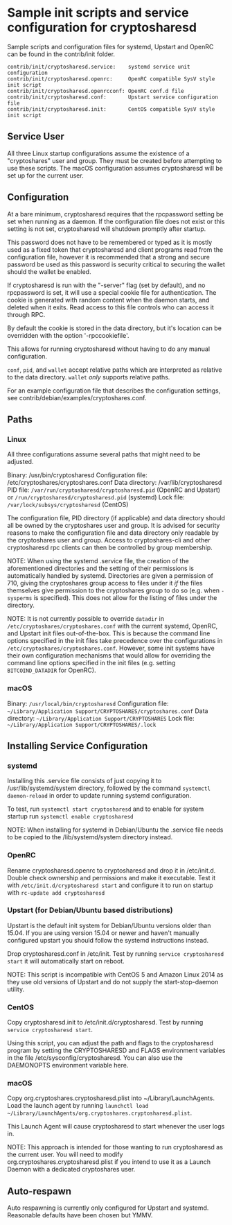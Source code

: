 Sample init scripts and service configuration for cryptosharesd
==========================================================

Sample scripts and configuration files for systemd, Upstart and OpenRC
can be found in the contrib/init folder.

    contrib/init/cryptosharesd.service:    systemd service unit configuration
    contrib/init/cryptosharesd.openrc:     OpenRC compatible SysV style init script
    contrib/init/cryptosharesd.openrcconf: OpenRC conf.d file
    contrib/init/cryptosharesd.conf:       Upstart service configuration file
    contrib/init/cryptosharesd.init:       CentOS compatible SysV style init script

Service User
---------------------------------

All three Linux startup configurations assume the existence of a "cryptoshares" user
and group.  They must be created before attempting to use these scripts.
The macOS configuration assumes cryptosharesd will be set up for the current user.

Configuration
---------------------------------

At a bare minimum, cryptosharesd requires that the rpcpassword setting be set
when running as a daemon.  If the configuration file does not exist or this
setting is not set, cryptosharesd will shutdown promptly after startup.

This password does not have to be remembered or typed as it is mostly used
as a fixed token that cryptosharesd and client programs read from the configuration
file, however it is recommended that a strong and secure password be used
as this password is security critical to securing the wallet should the
wallet be enabled.

If cryptosharesd is run with the "-server" flag (set by default), and no rpcpassword is set,
it will use a special cookie file for authentication. The cookie is generated with random
content when the daemon starts, and deleted when it exits. Read access to this file
controls who can access it through RPC.

By default the cookie is stored in the data directory, but it's location can be overridden
with the option '-rpccookiefile'.

This allows for running cryptosharesd without having to do any manual configuration.

`conf`, `pid`, and `wallet` accept relative paths which are interpreted as
relative to the data directory. `wallet` *only* supports relative paths.

For an example configuration file that describes the configuration settings,
see contrib/debian/examples/cryptoshares.conf.

Paths
---------------------------------

### Linux

All three configurations assume several paths that might need to be adjusted.

Binary:              /usr/bin/cryptosharesd
Configuration file:  /etc/cryptoshares/cryptoshares.conf
Data directory:      /var/lib/cryptosharesd
PID file:            `/var/run/cryptosharesd/cryptosharesd.pid` (OpenRC and Upstart) or `/run/cryptosharesd/cryptosharesd.pid` (systemd)
Lock file:           `/var/lock/subsys/cryptosharesd` (CentOS)

The configuration file, PID directory (if applicable) and data directory
should all be owned by the cryptoshares user and group.  It is advised for security
reasons to make the configuration file and data directory only readable by the
cryptoshares user and group.  Access to cryptoshares-cli and other cryptosharesd rpc clients
can then be controlled by group membership.

NOTE: When using the systemd .service file, the creation of the aforementioned
directories and the setting of their permissions is automatically handled by
systemd. Directories are given a permission of 710, giving the cryptoshares group
access to files under it _if_ the files themselves give permission to the
cryptoshares group to do so (e.g. when `-sysperms` is specified). This does not allow
for the listing of files under the directory.

NOTE: It is not currently possible to override `datadir` in
`/etc/cryptoshares/cryptoshares.conf` with the current systemd, OpenRC, and Upstart init
files out-of-the-box. This is because the command line options specified in the
init files take precedence over the configurations in
`/etc/cryptoshares/cryptoshares.conf`. However, some init systems have their own
configuration mechanisms that would allow for overriding the command line
options specified in the init files (e.g. setting `BITCOIND_DATADIR` for
OpenRC).

### macOS

Binary:              `/usr/local/bin/cryptosharesd`
Configuration file:  `~/Library/Application Support/CRYPTOSHARES/cryptoshares.conf`
Data directory:      `~/Library/Application Support/CRYPTOSHARES`
Lock file:           `~/Library/Application Support/CRYPTOSHARES/.lock`

Installing Service Configuration
-----------------------------------

### systemd

Installing this .service file consists of just copying it to
/usr/lib/systemd/system directory, followed by the command
`systemctl daemon-reload` in order to update running systemd configuration.

To test, run `systemctl start cryptosharesd` and to enable for system startup run
`systemctl enable cryptosharesd`

NOTE: When installing for systemd in Debian/Ubuntu the .service file needs to be copied to the /lib/systemd/system directory instead.

### OpenRC

Rename cryptosharesd.openrc to cryptosharesd and drop it in /etc/init.d.  Double
check ownership and permissions and make it executable.  Test it with
`/etc/init.d/cryptosharesd start` and configure it to run on startup with
`rc-update add cryptosharesd`

### Upstart (for Debian/Ubuntu based distributions)

Upstart is the default init system for Debian/Ubuntu versions older than 15.04. If you are using version 15.04 or newer and haven't manually configured upstart you should follow the systemd instructions instead.

Drop cryptosharesd.conf in /etc/init.  Test by running `service cryptosharesd start`
it will automatically start on reboot.

NOTE: This script is incompatible with CentOS 5 and Amazon Linux 2014 as they
use old versions of Upstart and do not supply the start-stop-daemon utility.

### CentOS

Copy cryptosharesd.init to /etc/init.d/cryptosharesd. Test by running `service cryptosharesd start`.

Using this script, you can adjust the path and flags to the cryptosharesd program by
setting the CRYPTOSHARESD and FLAGS environment variables in the file
/etc/sysconfig/cryptosharesd. You can also use the DAEMONOPTS environment variable here.

### macOS

Copy org.cryptoshares.cryptosharesd.plist into ~/Library/LaunchAgents. Load the launch agent by
running `launchctl load ~/Library/LaunchAgents/org.cryptoshares.cryptosharesd.plist`.

This Launch Agent will cause cryptosharesd to start whenever the user logs in.

NOTE: This approach is intended for those wanting to run cryptosharesd as the current user.
You will need to modify org.cryptoshares.cryptosharesd.plist if you intend to use it as a
Launch Daemon with a dedicated cryptoshares user.

Auto-respawn
-----------------------------------

Auto respawning is currently only configured for Upstart and systemd.
Reasonable defaults have been chosen but YMMV.
